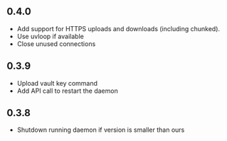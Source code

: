 0.4.0
-----

* Add support for HTTPS uploads and downloads (including chunked).
* Use uvloop if available
* Close unused connections

0.3.9
-----

* Upload vault key command
* Add API call to restart the daemon

0.3.8
-----

* Shutdown running daemon if version is smaller than ours
